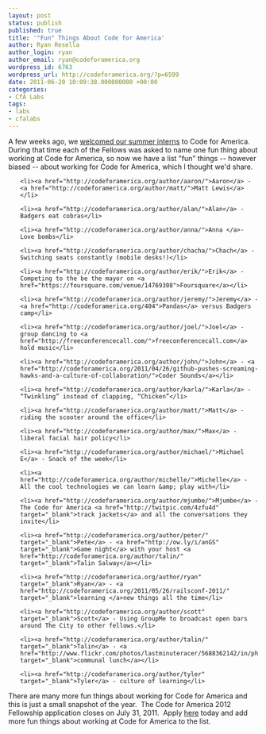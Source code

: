 ```yaml
---
layout: post
status: publish
published: true
title: '"Fun" Things About Code for America'
author: Ryan Resella
author_login: ryan
author_email: ryan@codeforamerica.org
wordpress_id: 6763
wordpress_url: http://codeforamerica.org/?p=6599
date: 2011-06-20 10:09:38.000000000 +00:00
categories:
- CfA Labs
tags:
- labs
- cfalabs
---
```

A few weeks ago, we <a href="http://codeforamerica.org/2011/06/15/meet-the-2011-cfa-interns/">welcomed our summer interns</a> to Code for America. During that time each of the Fellows was asked to name one fun thing about working at Code for America, so now we have a list "fun" things -- however biased -- about working for Code for America, which I thought we'd share.

<ul>

	<li><a href="http://codeforamerica.org/author/aaron/">Aaron</a> - <a href="http://codeforamerica.org/author/matt/">Matt Lewis</a></li>

	<li><a href="http://codeforamerica.org/author/alan/">Alan</a> - Badgers eat cobras</li>

	<li><a href="http://codeforamerica.org/author/anna/">Anna </a>- Love bombs</li>

	<li><a href="http://codeforamerica.org/author/chacha/">Chach</a> - Switching seats constantly (mobile desks!)</li>

	<li><a href="http://codeforamerica.org/author/erik/">Erik</a> - Competing to the be the mayor on <a href="https://foursquare.com/venue/14769308">Foursquare</a></li>

	<li><a href="http://codeforamerica.org/author/jeremy/">Jeremy</a> - <a href="http://codeforamerica.org/404">Pandas</a> versus Badgers camp</li>

	<li><a href="http://codeforamerica.org/author/joel/">Joel</a> - group dancing to <a href="http://freeconferencecall.com/">freeconferencecall.com</a> hold music</li>

	<li><a href="http://codeforamerica.org/author/john/">John</a> - <a href="http://codeforamerica.org/2011/04/26/github-pushes-screaming-hawks-and-a-culture-of-collaboration/">Coder Sounds</a></li>

	<li><a href="http://codeforamerica.org/author/karla/">Karla</a> - “Twinkling” instead of clapping, “Chicken”</li>

	<li><a href="http://codeforamerica.org/author/matt/">Matt</a> - riding the scooter around the office</li>

	<li><a href="http://codeforamerica.org/author/max/">Max</a> - liberal facial hair policy</li>

	<li><a href="http://codeforamerica.org/author/michael/">Michael E</a> - Snack of the week</li>

	<li><a href="http://codeforamerica.org/author/michelle/">Michelle</a> - All the cool technologies we can learn &amp; play with</li>

	<li><a href="http://codeforamerica.org/author/mjumbe/">Mjumbe</a> - The Code for America <a href="http://twitpic.com/4zfu4d" target="_blank">track jackets</a> and all the conversations they invite</li>

	<li><a href="http://codeforamerica.org/author/peter/" target="_blank">Pete</a> - <a href="http://ow.ly/i/anGS" target="_blank">Game night</a> with your host <a href="http://codeforamerica.org/author/talin/" target="_blank">Talin Salway</a></li>

	<li><a href="http://codeforamerica.org/author/ryan" target="_blank">Ryan</a> - <a href="http://codeforamerica.org/2011/05/26/railsconf-2011/" target="_blank">learning </a>new things all the time</li>

	<li><a href="http://codeforamerica.org/author/scott" target="_blank">Scott</a> - Using GroupMe to broadcast open bars around The City to other fellows.</li>

	<li><a href="http://codeforamerica.org/author/talin/" target="_blank">Talin</a> - <a href="http://www.flickr.com/photos/lastminuteracer/5688362142/in/photostream" target="_blank">communal lunch</a></li>

	<li><a href="http://codeforamerica.org/author/tyler" target="_blank">Tyler</a> - culture of learning</li>

</ul>

There are many more fun things about working for Code for America and this is just a small snapshot of the year.  The Code for America 2012 Fellowship application closes on July 31, 2011.  Apply <a href="http://codeforamerica.org/fellows/apply/">here</a> today and add more fun things about working at Code for America to the list.

<!--more-->
